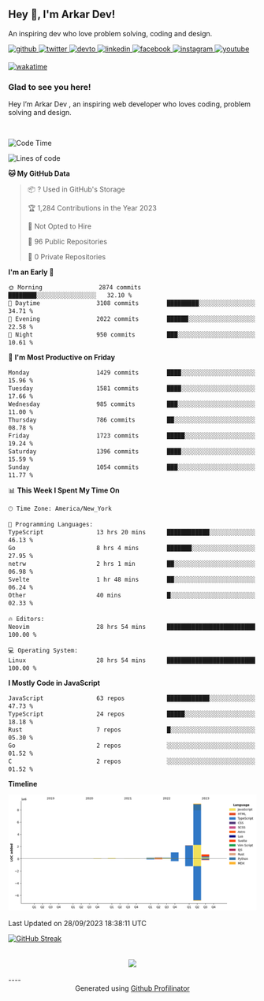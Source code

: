 ## Hey 👋, I'm Arkar Dev!  

An inspiring dev who love problem solving, coding and design.

<a href="https://github.com/Riley1101" target="_blank">
<img src=https://img.shields.io/badge/github-%2324292e.svg?&style=for-the-badge&logo=github&logoColor=white alt=github style="margin-bottom: 5px;" />
</a>
<a href="https://twitter.com/arkardev" target="_blank">
<img src=https://img.shields.io/badge/twitter-%2300acee.svg?&style=for-the-badge&logo=twitter&logoColor=white alt=twitter style="margin-bottom: 5px;" />
</a>
<a href="https://dev.to/riley1101" target="_blank">
<img src=https://img.shields.io/badge/dev.to-%2308090A.svg?&style=for-the-badge&logo=dev.to&logoColor=white alt=devto style="margin-bottom: 5px;" />
</a>
<a href="https://linkedin.com/in/arkar-kaung-myat" target="_blank">
<img src=https://img.shields.io/badge/linkedin-%231E77B5.svg?&style=for-the-badge&logo=linkedin&logoColor=white alt=linkedin style="margin-bottom: 5px;" />
</a>
<a href="https://www.facebook.com/riley.eileen.75" target="_blank">
<img src=https://img.shields.io/badge/facebook-%232E87FB.svg?&style=for-the-badge&logo=facebook&logoColor=white alt=facebook style="margin-bottom: 5px;" />
</a>
<a href="https://instagram.com/rileys1101" target="_blank">
<img src=https://img.shields.io/badge/instagram-%23000000.svg?&style=for-the-badge&logo=instagram&logoColor=white alt=instagram style="margin-bottom: 5px;" />
</a>
<a href="https://www.youtube.com/channel/UC_RfEQCC3gL2AzsFFAABikg" target="_blank">
<img src=https://img.shields.io/badge/youtube-%23EE4831.svg?&style=for-the-badge&logo=youtube&logoColor=white alt=youtube style="margin-bottom: 5px;" />
</a>  
  
[![wakatime](https://wakatime.com/badge/user/cf23b6e3-75f8-4c04-b0e3-273191c8d2ec.svg)](https://wakatime.com/@cf23b6e3-75f8-4c04-b0e3-273191c8d2ec)


### Glad to see you here!  
Hey I’m Arkar Dev , an inspiring web developer who loves coding, problem solving and design.

<br/>

<!--START_SECTION:waka-->
![Code Time](http://img.shields.io/badge/Code%20Time-609%20hrs%2059%20mins-blue)

![Lines of code](https://img.shields.io/badge/From%20Hello%20World%20I%27ve%20Written-13.7%20million%20lines%20of%20code-blue)

**🐱 My GitHub Data** 

> 📦 ? Used in GitHub's Storage 
 > 
> 🏆 1,284 Contributions in the Year 2023
 > 
> 🚫 Not Opted to Hire
 > 
> 📜 96 Public Repositories 
 > 
> 🔑 0 Private Repositories 
 > 
**I'm an Early 🐤** 

```text
🌞 Morning                2874 commits        ████████░░░░░░░░░░░░░░░░░   32.10 % 
🌆 Daytime                3108 commits        █████████░░░░░░░░░░░░░░░░   34.71 % 
🌃 Evening                2022 commits        ██████░░░░░░░░░░░░░░░░░░░   22.58 % 
🌙 Night                  950 commits         ███░░░░░░░░░░░░░░░░░░░░░░   10.61 % 
```
📅 **I'm Most Productive on Friday** 

```text
Monday                   1429 commits        ████░░░░░░░░░░░░░░░░░░░░░   15.96 % 
Tuesday                  1581 commits        ████░░░░░░░░░░░░░░░░░░░░░   17.66 % 
Wednesday                985 commits         ███░░░░░░░░░░░░░░░░░░░░░░   11.00 % 
Thursday                 786 commits         ██░░░░░░░░░░░░░░░░░░░░░░░   08.78 % 
Friday                   1723 commits        █████░░░░░░░░░░░░░░░░░░░░   19.24 % 
Saturday                 1396 commits        ████░░░░░░░░░░░░░░░░░░░░░   15.59 % 
Sunday                   1054 commits        ███░░░░░░░░░░░░░░░░░░░░░░   11.77 % 
```


📊 **This Week I Spent My Time On** 

```text
🕑︎ Time Zone: America/New_York

💬 Programming Languages: 
TypeScript               13 hrs 20 mins      ████████████░░░░░░░░░░░░░   46.13 % 
Go                       8 hrs 4 mins        ███████░░░░░░░░░░░░░░░░░░   27.95 % 
netrw                    2 hrs 1 min         ██░░░░░░░░░░░░░░░░░░░░░░░   06.98 % 
Svelte                   1 hr 48 mins        ██░░░░░░░░░░░░░░░░░░░░░░░   06.24 % 
Other                    40 mins             █░░░░░░░░░░░░░░░░░░░░░░░░   02.33 % 

🔥 Editors: 
Neovim                   28 hrs 54 mins      █████████████████████████   100.00 % 

💻 Operating System: 
Linux                    28 hrs 54 mins      █████████████████████████   100.00 % 
```

**I Mostly Code in JavaScript** 

```text
JavaScript               63 repos            ████████████░░░░░░░░░░░░░   47.73 % 
TypeScript               24 repos            █████░░░░░░░░░░░░░░░░░░░░   18.18 % 
Rust                     7 repos             █░░░░░░░░░░░░░░░░░░░░░░░░   05.30 % 
Go                       2 repos             ░░░░░░░░░░░░░░░░░░░░░░░░░   01.52 % 
C                        2 repos             ░░░░░░░░░░░░░░░░░░░░░░░░░   01.52 % 
```



**Timeline**

![Lines of Code chart](https://raw.githubusercontent.com/Riley1101/Riley1101/main/assets/bar_graph.png)


 Last Updated on 28/09/2023 18:38:11 UTC
<!--END_SECTION:waka-->

[![GitHub Streak](https://streak-stats.demolab.com?user=Riley1101)](https://git.io/streak-stats)
  
<br/>  
<div align="center">
<img src="https://komarev.com/ghpvc/?username=Riley1101&&style=flat-square" align="center" />
</div>  
<br/>  
----
<div align="center">Generated using <a href="https://profilinator.rishav.dev/" target="_blank">Github Profilinator</a></div>

